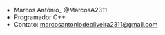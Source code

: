 - Marcos Antônio_ @MarcosA2311
- Programador C++
- Contato: marcosantoniodeoliveira2311@gmail.com

<!---
ElPato/Elpato is a ✨ special ✨ repository because its `README.md` (this file) appears on your GitHub profile.
You can click the Preview link to take a look at your changes.
--->
